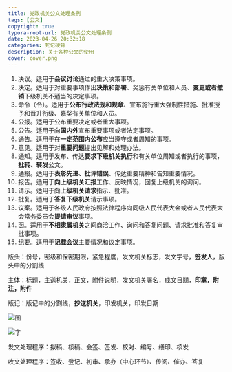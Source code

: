 ```yaml
---
title: 党政机关公文处理条例
tags: [公文]
copyright: true
typora-root-url: 党政机关公文处理条例  
date: 2023-04-26 20:32:18
categories: 死记硬背 
description: 关于各种公文的使用
cover: cover.png
---
```


1. 决议。适用于**会议讨论**通过的重大决策事项。
2. 决定。适用于对重要事项作出**决策和部署**、奖惩有关单位和人员、**变更或者撤销**下级机关不适当的决定事项。
3. 命令（令）。适用于**公布行政法规和规章**、宣布施行重大强制性措施、批准授予和晋升衔级、嘉奖有关单位和人员。
4. 公报。适用于公布重要决定或者重大事项。
5. 公告。适用于向**国内外**宣布重要事项或者法定事项。
6. 通告。适用于在**一定范围内公布**应当遵守或者周知的事项。
7. 意见。适用于对**重要问题**提出见解和处理办法。
8. 通知。适用于发布、传达**要求下级机关执行**和有关单位周知或者执行的事项，**批转、转发**公文。
9. 通报。适用于**表彰先进、批评错误**、传达重要精神和告知重要情况。
10. 报告。适用于**向上级机关汇报**工作、反映情况，回复上级机关的询问。
11. 请示。适用于向**上级机关请求**指示、批准。
12. 批复。适用于**答复下级机关**请示事项。
13. 议案。适用于各级人民政府按照法律程序向同级人民代表大会或者人民代表大会常务委员会**提请审议**事项。
14. 函。适用于**不相隶属机关**之间商洽工作、询问和答复问题、请求批准和答复审批事项。
15. 纪要。适用于**记载会议**主要情况和议定事项。

版头：份号，密级和保密期限，紧急程度，发文机关标志，发文字号，**签发人**，版头中的分割线

主体：标题，主送机关，正文，附件说明，发文机关署名，成文日期，**印章，附注，附件**

版记：版记中的分割线，**抄送机关**，印发机关，印发日期

![图](图.jpg)

![字](字.jpg)

 

发文处理程序：拟稿、核稿、会签、签发、校对、编号、缮印、核发

收文处理程序：签收、登记、初审、承办（中心环节）、传阅、催办、答复
